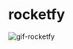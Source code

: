 # rocketfy
 
![gif-rocketfy](https://user-images.githubusercontent.com/32379195/87995114-033e3d00-cac5-11ea-92e3-26e7d624126a.gif)
